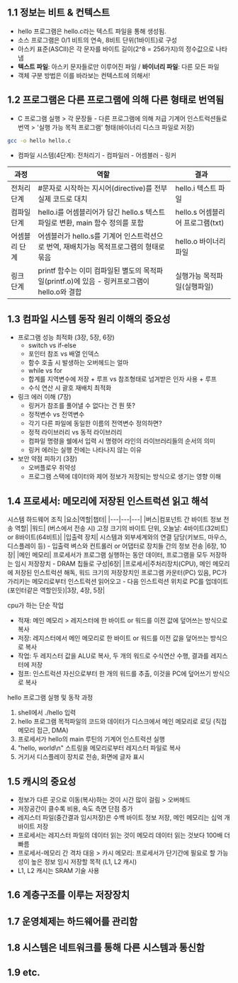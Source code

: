 ## 1.1 정보는 비트 & 컨텍스트
- hello 프로그램은 hello.c라는 텍스트 파일을 통해 생성됨.
- 소스 프로그램은  0/1 비트의 연속, 8비트 단위(1바이트)로 구성
- 아스키 표준(ASCII)은 각 문자를 바이트 길이(2^8 = 256가지)의 정수값으로 나타냄
- **텍스트 파일**: 아스키 문자들로만 이루어진 파일 / **바이너리 파일**: 다른 모든 파일
- 객체 구분 방법은 이를 바라보는 컨텍스트에 의해서!

## 1.2 프로그램은 다른 프로그램에 의해 다른 형태로 번역됨
- C 프로그램 실행 > 각 문장들 - 다른 프로그램에 의해 저급 기계어 인스트럭션들로 번역 > '실행 가능 목적 프로그램' 형태(바이너리 디스크 파일로 저장)
```bash
gcc -o hello hello.c
```
- 컴파일 시스템(4단계): 전처리기 - 컴파일러 - 어셈블러 - 링커

| 과정 | 역할 | 결과 |
|---|----|-----|
|전처리 단계 | #문자로 시작하는 지시어(directive)를 전부 실제 코드로 대치 |hello.i 텍스트 파일|
|컴파일 단계 | hello.i를 어셈블리어가 담긴 hello.s 텍스트파일로 변환, main 함수 정의를 포함 | hello.s 어셈블리어 프로그램(txt) |
|어셈블리 단계 | 어셈블러가 hello.s를 기계어 인스트럭션으로 번역, 재배치가능 목적프로그램의 형태로 묶음 | hello.o 바이너리 파일 |
|링크 단계| printf 함수는 이미 컴파일된 별도의 목적파일(printf.o)에 있음 - 링커프로그램이 hello.o와 결합 | 실행가능 목적파일(실행파일) |

## 1.3 컴파일 시스템 동작 원리 이해의 중요성
- 프로그램 성능 최적화 (3장, 5장, 6장)
  - switch vs if-else
  - 포인터 참조 vs 배열 인덱스
  - 함수 호출 시 발생하는 오버헤드는 얼마
  - while vs for
  - 합계를 지역변수에 저장 + 루프 vs 참조형태로 넘겨받은 인자 사용 + 루프
  - 수식 연산 시 괄호 재배치 최적화
- 링크 에러 이해 (7장)
  - 링커가 참조를 풀어낼 수 없다는 건 뭔 뜻?
  - 정적변수 vs 전역변수
  - 각기 다른 파일에 동일한 이름의 전역변수 정의하면?
  - 정적 라이브러리 vs 동적 라이브러리
  - 컴파일 명령을 쉘에서 입력 시 명령어 라인의 라이브러리들의 순서의 의미
  - 링커 에러는 실행 전에는 나타나지 않는 이유
- 보안 약점 피하기 (3장)
  - 오버플로우 취약성
  - 프로그램 스택에 데이터와 제어 정보가 저장되는 방식으로 생기는 영향 이해

## 1.4 프로세서: 메모리에 저장된 인스트럭션 읽고 해석
시스템 하드웨어 조직
|요소|역할|챕터|
|---|---|---|
|버스|컴포넌트 간 바이트 정보 전송 역할|
|워드| (버스에서 전송 시) 고정 크기의 바이트 단위, 오늘날: 4바이트(32비트) or 8바이트(64비트)|
|입출력 장치| 시스템과 외부세계와의 연결 담당(키보드, 마우스, 디스플레이 등) - 입출력 벼스와 컨트롤러 or 어댑터로 장치들 간의 정보 전송 |6장, 10장|
|메인 메모리| 프로세서가 프로그램 실행하는 동안 데이터, 프로그램을 모두 저장하는 임시 저장장치 - DRAM 칩들로 구성|6장|
|프로세서|주처리장치(CPU), 메인 메모리에 저장된 인스트럭션 해독, 워드 크기의 저장장치인 프로그램 카운터(PC) 있음, PC가 가리키는 메모리로부터 인스트럭션 읽어오고 - 다음 인스트럭션 위치로 PC를 업데이트(포인터같은 역할인듯)|3장, 4장, 5장|


cpu가 하는 단순 작업
- 적재: 메인 메모리 > 레지스터에 한 바이트 or 워드를 이전 값에 덮어쓰는 방식으로 복사
- 저장: 레지스터에서 메인 메모리로 한 바이트 or 워드를 이전  값을 덮어쓰는 방식으로 복사
- 작업: 두 레지스터 값을 ALU로 복사, 두 개의 워드로 수식연산 수행, 결과를 레지스터에 저장
- 점프: 인스트럭션 자신으로부터 한 개의 워드를 추출, 이것을 PC에 덮어쓰기 방식으로 복사

hello 프로그램 실행 및 동작 과정
1. shell에서 ./hello 입력
2. hello 프로그램 목적파일의 코드와 데이터가 디스크에서 메인 메모리로 로딩 (직접 메모리 접근, DMA)
3. 프로세서가 hello의 main 루틴의 기계어 인스트럭션 실행
4. "hello, world\n" 스트링을 메모리로부터 레지스터 파일로 복사
5. 거기서 디스플레이 장치로 전송, 화면에 글자 표시

## 1.5 캐시의 중요성
- 정보가 다른 곳으로 이동(복사)하는 것이 시간 많이 걸림 > 오버헤드
- 저장공간이 클수록 비용, 속도 측면 단점 증가
- 레지스터 파일(중간결과 임시저장)은 수백 바이트 정보 저장, 메인 메모리는 십억 개 바이트 저장
- 프로세서는 레지스터 파일의 데이터 읽는 것이 메모리 데이터 읽는 것보다 100배 더 빠름
- 프로세서-메모리 간 격차 대응 > 카시 메모리: 프로세서가 단기간에 필요로 할 가능성이 높은 정보 임시 저장할 목적 (L1, L2 캐시)
- L1, L2 캐시는 SRAM 기술 사용

## 1.6 계층구조를 이루는 저장장치


## 1.7 운영체제는 하드웨어를 관리함

## 1.8 시스템은 네트워크를 통해 다른 시스템과 통신함

## 1.9 etc.